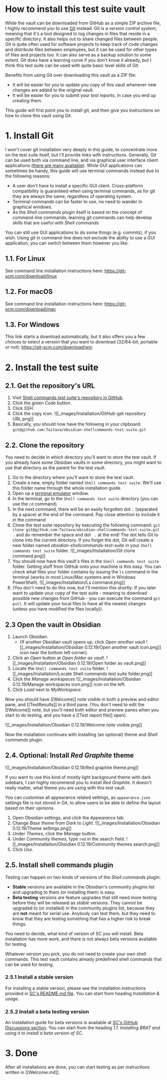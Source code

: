 # How to install this test suite vault
While the vault can be downloaded from GitHub as a simple ZIP archive file, I highly recommend you to use [Git](https://git-scm.com) instead. Git is a *version control system*, meaning that it's a tool designed to log changes in files that reside in a specific directory. It also helps out to share changed files between people. Git is quite often used for software projects to keep track of code changes and distribute files between employees, but it can be used for other types of files and projects too. It can also serve as a backup solution to some extent. Git does have a learning curve if you don't know it already, but I think this test suite can be used with quite basic level skills of Git.

Benefits from using Git over downloading this vault as a ZIP file:
- It will be easier for you to update you copy of this vault whenever new changes are added to the original vault.
- It will be easier for you to submit your *test reports*, in case you end up creating them.

This guide will first point you to install git, and then give you instructions on how to clone this vault using Git.

# 1. Install Git
I won't cover git installation very deeply in this guide, to concentrate more on the test suite itself, but I'll provide links with instructions. Generally, Git can be used both via command line, and via graphical user interface client applications ([there are many available](https://git-scm.com/downloads/guis)). While GUI applications can sometimes be handy, this guide will use terminal commands instead due to the following reasons:
 - A user don't have to install a specific GUI client. Cross-platform compatibility is guaranteed when using terminal commands, as for git they are always the same, regardless of operating system.
 - Terminal commands can be faster to use, no need to wander in graphical windows.
 - As the *Shell commands* plugin itself is based on the concept of command-line commands, learning git commands can help develop skills that are useful with *Shell commands*.

You can still use GUI applications to do some things (e.g. commits), if you wish. Using git in command-line does not exclude the ability to use a GUI application, you can switch between them however you like.

## 1.1. For Linux
See command line installation instructions here: https://git-scm.com/download/linux

## 1.2. For macOS
See command line installation instructions here: https://git-scm.com/download/mac

## 1.3. For Windows
This link starts a download automatically, but it also offers you a few choices to select a version that you want to download (32/64-bit, portable or not): https://git-scm.com/download/win

# 2. Install the test suite
## 2.1. Get the repository's URL
1. Visit [Shell commands test suite's repository in GitHub](https://github.com/Taitava/obsidian-shellcommands-test-suite).
2. Click the green *Code* button.
3. Click *SSH*.
4. Click the copy icon.
	![[_images/Installation/GitHub-get repository URL.png]]
5. Basically, you should now have the following in your clipboard: `git@github.com:Taitava/obsidian-shellcommands-test-suite.git`

## 2.2. Clone the repository
You need to decide in which directory you'll want to store the test vault. If you already have some Obsidian vaults in some directory, you might want to use that directory as the parent for the test vault.
1. Go to the directory where you'll want to store the test vault.
2. Create a new, empty folder named `Shell commands test suite`. We'll use this folder name through the whole installation guide.
3. Open up a [terminal emulator](https://en.wikipedia.org/wiki/Terminal_emulator) window.
4. In the terminal, go to the `Shell commands test suite` directory (you can use the `cd` command).
5. In the next command, there will be an easily forgotten dot `.` (separated by a space) at the end of the command. Pay close attention to include it in the command
6. Clone the test suite repository by executing the following command: `git clone git@github.com:Taitava/obsidian-shellcommands-test-suite.git .` and do remember the space and dot ` .` at the end! The dot tells Git to clone into the current directory. If you forget the dot, Git will create a new folder named *obsidian-shellcommands-test-suite* in your `Shell commands test suite` folder.
	![[_images/Installation/Git clone command.png]]
7. You should now have this vault's files in the `Shell commands test suite` folder. Getting stuff from GitHub onto your machine is this easy. You can check what files your folder contains by issuing the `ls` command in the terminal (works in most Linux/Mac systems and in Windows PowerShell).
	![[_images/Installation/Ls command.png]]
1. (You don't need to do this now, but I'll mention this shortly: If you later want to update your copy of the test suite - meaning to download possible new changes from GitHub - you can execute the command `git pull`. It will update your local files to have all the newest changes (unless you have modified the files locally)).

## 2.3 Open the vault in Obsidian
1. Launch Obsidian.
	- (If another Obsidian vault opens up, click *Open another vault* ![[_images/Installation/Obsidian 0.12.19/Open another vault icon.png]] icon near the bottom left corner).
2. Click an *Open* button at *Open folder as vault*.
	![[_images/Installation/Obsidian 0.12.19/Open folder as vault.png]]
3. Locate the `Shell commands test suite` folder.
	![[_images/Installation/Locate Shell commands test suite folder.png]]
4. Click the *Manage workspaces* ![[_images/Installation/Obsidian 0.12.19/Manage workspaces icon.png]] icon on the left.
5. Click *Load* next to *MyWorkspace*.

Now you should have [[Welcome]] note visible in both a preview and editor pane, and [[TestResults]] in a third pane. (You don't need to edit the [[Welcome]] note, but you'll need both editor and preview panes when you start to do testing, and you have a [[Test report file]] open).

![[_images/Installation/Obsidian 0.12.19/Welcome note visible.png]]

Now the installation continues with installing (an optional) theme and *Shell commands* plugin.

## 2.4. Optional: Install *Red Graphite* theme

![[_images/Installation/Obsidian 0.12.19/Red graphite theme.png]]

If you want to use this kind of mostly light background theme with dark sidebars, I can highly recommend you to install *Red Graphite*. It doesn't really matter, what theme you are using with this test vault. 

You can customise all appearance related settings, as `appearance.json` settings file is not stored in Git, to allow users to be able to define the layout based on their opinions.

1. Open Obsidian settings, and click the *Appearance* tab.
2. Change *Base theme* from *Dark* to *Light*.
	![[_images/Installation/Obsidian 0.12.19/Theme settings.png]]
3. Under *Themes*, click the *Manage* button.
4. Under *Community themes*, type `red` in the search field.
	![[_images/Installation/Obsidian 0.12.19/Community themes search.png]]
5. Click *Use*.

## 2.5. Install shell commands plugin
Testing can happen on two kinds of versions of the *Shell commands* plugin:
- **Stable** versions are available in the Obsidian's community plugins list and upgrading to them (or installing them) is easy.
- **Beta testing** versions are feature upgrades that still need more testing before they will be released as *stable* versions. They cannot be upgraded to (or installed) in the community plugins list, because they are **not** meant for serial use. Anybody can test them, but they need to know that they are testing something that has a higher risk to break things.

You need to decide, what kind of version of SC you will install. Beta installation has more work, and there is not always beta versions available for testing.

Whatever version you pick, you do not need to create your own shell commands. This test vault contains already predefined shell commands that can be used for testing.

### 2.5.1 Install a stable version
For installing a stable version, please see the installation instructions provided in [SC's README.md file](https://github.com/Taitava/obsidian-shellcommands#installation--usage). You can start from heading *Installation & usage*.

### 2.5.2 Install a beta testing version

An installation guide for beta versions is available at [SC's GitHub Discussions section](https://github.com/Taitava/obsidian-shellcommands/discussions/98). You can start from the heading *1.1. Installing BRAT and using it to install a beta version of SC*.

# 3. Done
After all installations are done, you can start testing as per instructions written in [[Welcome.md]].